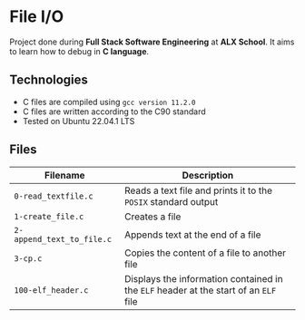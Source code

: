 # File I/O

Project done during **Full Stack Software Engineering** at **ALX School**. It aims to learn how to debug in **C language**.

## Technologies

* C files are compiled using `gcc version 11.2.0`
* C files are written according to the C90 standard
* Tested on Ubuntu 22.04.1 LTS

## Files

| Filename | Description |
| -------- | ----------- |
| `0-read_textfile.c` | Reads a text file and prints it to the `POSIX` standard output |
| `1-create_file.c` | Creates a file |
| `2-append_text_to_file.c` | Appends text at the end of a file |
| `3-cp.c` | Copies the content of a file to another file |
| `100-elf_header.c` | Displays the information contained in the `ELF` header at the start of an `ELF` file |
